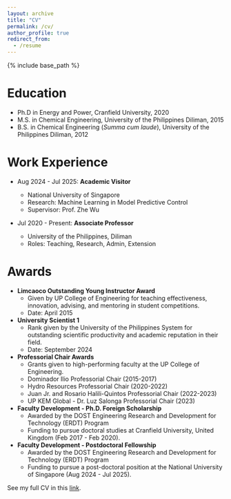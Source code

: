```yaml
---
layout: archive
title: "CV"
permalink: /cv/
author_profile: true
redirect_from:
  - /resume
---
```


{% include base_path %}

Education
======
* Ph.D in Energy and Power, Cranfield University, 2020
* M.S. in Chemical Engineering, University of the Philippines Diliman, 2015
* B.S. in Chemical Engineering (*Summa cum laude*), University of the Philippines Diliman, 2012

Work Experience
======
* Aug 2024 - Jul 2025: **Academic Visitor**
  * National University of Singapore
  * Research: Machine Learning in Model Predictive Control
  * Supervisor: Prof. Zhe Wu

* Jul 2020 - Present: **Associate Professor**
  * University of the Philippines, Diliman
  * Roles: Teaching, Research, Admin, Extension

Awards
======
* **Limcaoco Outstanding Young Instructor Award**
  * Given by UP College of Engineering for teaching effectiveness, innovation, advising, and mentoring in student competitions.
  * Date: April 2015
* **University Scientist 1**
  * Rank given by the University of the Philippines System for outstanding scientific productivity and academic reputation in their field.
  * Date: September 2024
* **Professorial Chair Awards**
  * Grants given to high-performing faculty at the UP College of Engineering.
  * Dominador Ilio Professorial Chair (2015-2017)
  * Hydro Resources Professorial Chair (2020-2022)
  * Juan Jr. and Rosario Halili-Quintos Professorial Chair (2022-2023)
  * UP KEM Global - Dr. Luz Salonga Professorial Chair (2023)
* **Faculty Development - Ph.D. Foreign Scholarship**
  * Awarded by the DOST Engineering Research and Development for Technology (ERDT) Program
  * Funding to pursue doctoral studies at Cranfield University, United Kingdom (Feb 2017 - Feb 2020).
* **Faculty Development - Postdoctoral Fellowship**
  * Awarded by the DOST Engineering Research and Development for Technology (ERDT) Program
  * Funding to pursue a post-doctoral position at the National University of Singapore (Aug 2024 - Jul 2025).
  
See my full CV in this [link](https://www.dropbox.com/scl/fi/dhu6u39se1fm73rr6ulo5/Karl-Ezra-Pilario-CV-2025.pdf?rlkey=a3eobo60mod0w528867l6vkel&st=jd09odob&dl=0).
